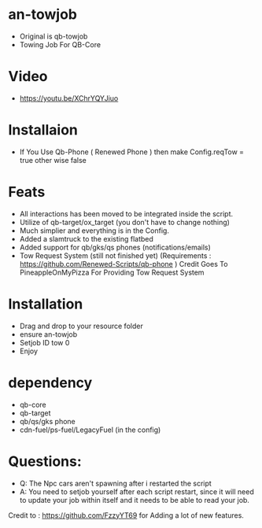# an-towjob
- Original is qb-towjob
- Towing Job For QB-Core

# Video
- https://youtu.be/XChrYQYJiuo

# Installaion
- If You Use Qb-Phone ( Renewed Phone ) then make Config.reqTow = true other wise false



# Feats

- All interactions has been moved to be integrated inside the script.
- Utilize of qb-target/ox_target (you don't have to change nothing)
- Much simplier and everything is in the Config.
- Added a slamtruck to the existing flatbed
- Added support for qb/gks/qs phones (notifications/emails)
- Tow Request System (still not finished yet) (Requirements : https://github.com/Renewed-Scripts/qb-phone ) Credit Goes To PineappleOnMyPizza For Providing Tow Request System

# Installation 

- Drag and drop to your resource folder
- ensure an-towjob
- Setjob ID tow 0
- Enjoy

# dependency 
- qb-core
- qb-target
- qb/qs/gks phone
- cdn-fuel/ps-fuel/LegacyFuel (in the config)

# Questions:
- Q: The Npc cars aren't spawning after i restarted the script
- A: You need to setjob yourself after each script restart, since it will need to update your job within itself and it needs to be able to read your job.

Credit to : https://github.com/FzzyYT69 for Adding a lot of new features.
